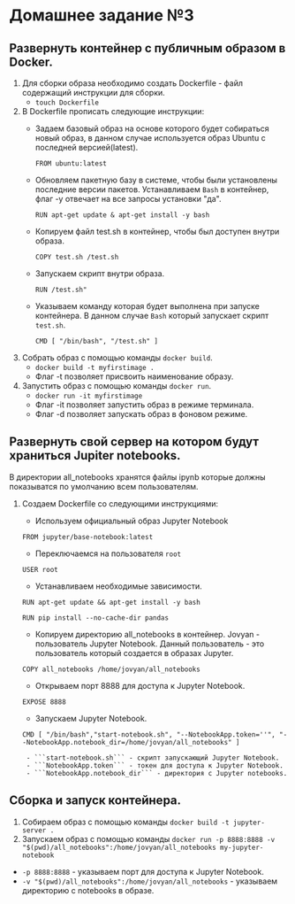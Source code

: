 # Домашнее задание №3
## Развернуть контейнер с публичным образом в Docker.
1. Для сборки образа необходимо создать Dockerfile - файл содержащий инструкции для сборки.
    - ```touch Dockerfile```
2. В Dockerfile прописать следующие инструкции:
    - Задаем базовый образ на основе которого будет собираться новый образ, в данном случае используется образ Ubuntu с последней версией(latest).
        
        ```FROM ubuntu:latest```
    - Обновляем пакетную базу в системе, чтобы были установлены последние версии пакетов. Устанавливаем ```Bash``` в контейнер, флаг -y отвечает на все запросы установки "да".
        
        ```RUN apt-get update & apt-get install -y bash```
    - Копируем файл test.sh в контейнер, чтобы был доступен внутри образа.
        
        ```COPY test.sh /test.sh```
    - Запускаем скрипт внутри образа.
        
        ```RUN /test.sh"```
    - Указываем команду которая будет выполнена при запуске контейнера. В данном случае ```Bash``` который запускает скрипт ```test.sh```.
        
        ```CMD [ "/bin/bash", "/test.sh" ]```
3. Собрать образ с помощью команды ```docker build```.
    - ```docker build -t myfirstimage .```
    - Флаг -t позволяет присвоить наименование образу.
4. Запустить образ с помощью команды ```docker run```.
    - ```docker run -it myfirstimage```
    - Флаг -it позволяет запустить образ в режиме терминала.
    - Флаг -d позволяет запускать образ в фоновом режиме.

## Развернуть свой сервер на котором будут храниться Jupiter notebooks. 
В директории all_notebooks хранятся файлы ipynb которые должны показыватся по умолчанию всем пользователям.
1. Создаем Dockerfile со следующими инструкциями:
    - Используем официальный образ Jupyter Notebook

    ```FROM jupyter/base-notebook:latest```
    - Переключаемся на пользователя ```root```

    ```USER root```
    - Устанавливаем необходимые зависимости.

    ```RUN apt-get update && apt-get install -y bash```
    
    ```RUN pip install --no-cache-dir pandas```
    - Копируем директорию all_notebooks в контейнер. Jovyan - пользователь Jupyter Notebook. Данный пользователь - это пользователь который создается в образах Jupyter.

    ```COPY all_notebooks /home/jovyan/all_notebooks```
    - Открываем порт 8888 для доступа к Jupyter Notebook.

    ```EXPOSE 8888```
    - Запускаем Jupyter Notebook.

    ```CMD [ "/bin/bash","start-notebook.sh", "--NotebookApp.token=''", "--NotebookApp.notebook_dir=/home/jovyan/all_notebooks" ]```
        
        - ```start-notebook.sh``` - скрипт запускающий Jupyter Notebook.
        - ```NotebookApp.token``` - токен для доступа к Jupyter Notebook.
        - ```NotebookApp.notebook_dir``` - директория с Jupyter notebooks.

## Сборка и запуск контейнера.
1. Собираем образ с помощью команды ```docker build -t jupyter-server .```
2. Запускаем образ с помощью команды ```docker run -p 8888:8888 -v "$(pwd)/all_notebooks":/home/jovyan/all_notebooks my-jupyter-notebook```
- ```-p 8888:8888``` - указываем порт для доступа к Jupyter Notebook.
- ```-v "$(pwd)/all_notebooks":/home/jovyan/all_notebooks``` - указываем директорию с notebooks в образе.

